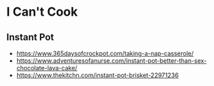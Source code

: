 # I Can't Cook

## Instant Pot

- https://www.365daysofcrockpot.com/taking-a-nap-casserole/
- https://www.adventuresofanurse.com/instant-pot-better-than-sex-chocolate-lava-cake/
- https://www.thekitchn.com/instant-pot-brisket-22971236
